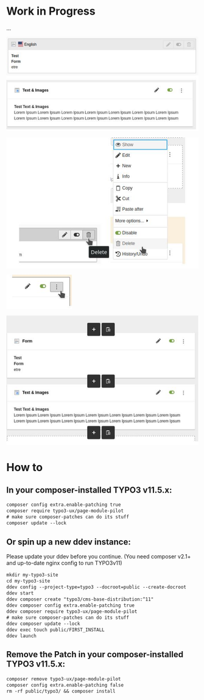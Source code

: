 # Work in Progress

...

![content boxes](Documentation/Images/content-boxes.JPG)

![delete action](Documentation/Images/delete-action.JPG)

![more button](Documentation/Images/more-button.JPG)

![new boxes](Documentation/Images/new-buttons.JPG)

# How to

## In your composer-installed TYPO3 v11.5.x:

```shell
composer config extra.enable-patching true
composer require typo3-ux/page-module-pilot
# make sure composer-patches can do its stuff
composer update --lock
```

## Or spin up a new ddev instance:

Please update your ddev before you continue. (You need composer v2.1+ and up-to-date nginx config to run TYPO3v11) 

```shell
mkdir my-typo3-site
cd my-typo3-site
ddev config --project-type=typo3 --docroot=public --create-docroot
ddev start
ddev composer create "typo3/cms-base-distribution:^11"
ddev composer config extra.enable-patching true
ddev composer require typo3-ux/page-module-pilot
# make sure composer-patches can do its stuff
ddev composer update --lock
ddev exec touch public/FIRST_INSTALL
ddev launch
```

## Remove the Patch in your composer-installed TYPO3 v11.5.x:

```shell
composer remove typo3-ux/page-module-pilot
composer config extra.enable-patching false
rm -rf public/typo3/ && composer install
```

